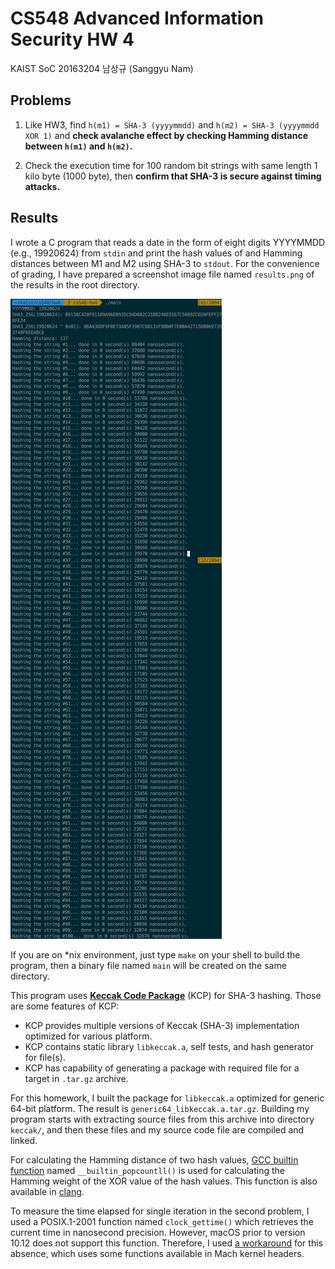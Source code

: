 # CS548 Advanced Information Security HW 4

KAIST SoC 20163204 남상규 (Sanggyu Nam)

## Problems

1. Like HW3, find `h(m1) = SHA-3 (yyyymmdd)` and `h(m2) = SHA-3 (yyyymmdd XOR 1)` and **check avalanche effect by checking Hamming distance between `h(m1)` and `h(m2)`.**

2. Check the execution time for 100 random bit strings with same length 1 kilo byte (1000 byte), then **confirm that SHA-3 is secure against timing attacks.**

## Results

I wrote a C program that reads a date in the form of eight digits YYYYMMDD (e.g., 19920624) from `stdin` and print the hash values of and Hamming distances between M1 and M2 using SHA-3 to `stdout`. For the convenience of grading, I have prepared a screenshot image file named `results.png` of the results in the root directory.

![Results screenshot.](./results.png)

If you are on *nix environment, just type `make` on your shell to build the program, then a binary file named `main` will be created on the same directory.

This program uses **[Keccak Code Package](https://github.com/gvanas/KeccakCodePackage)** (KCP) for SHA-3 hashing. Those are some features of KCP:

* KCP provides multiple versions of Keccak (SHA-3) implementation optimized for various platform.
* KCP contains static library `libkeccak.a`, self tests, and hash generator for file(s).
* KCP has capability of generating a package with required file for a target in `.tar.gz` archive.

For this homework, I built the package for `libkeccak.a` optimized for generic 64-bit platform. The result is `generic64_libkeccak.a.tar.gz`. Building my program starts with extracting source files from this archive into directory `keccak/`, and then these files and my source code file are compiled and linked.

For calculating the Hamming distance of two hash values, [GCC builtin function](https://gcc.gnu.org/onlinedocs/gcc/Other-Builtins.html) named `__builtin_popcountll()` is used for calculating the Hamming weight of the XOR value of the hash values. This function is also available in [clang](http://clang.llvm.org/).

To measure the time elapsed for single iteration in the second problem, I used a POSIX.1-2001 function named `clock_gettime()` which retrieves the current time in nanosecond precision. However, macOS prior to version 10.12 does not support this function. Therefore, I used [a workaround](https://gist.github.com/jbenet/1087739) for this absence, which uses some functions available in Mach kernel headers.